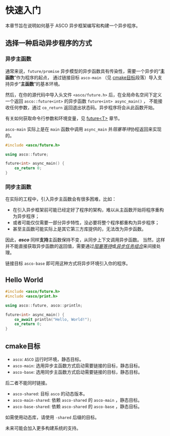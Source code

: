 # 快速入门

本章节旨在说明如何基于 ASCO 异步框架编写和构建一个异步程序。

## 选择一种启动异步程序的方式

### 异步主函数

通常来说，`future/promise` 异步模型的异步函数具有传染性，需要一个异步的“**主函数**”作为程序的起点，
通过链接目标 `asco-main` （见 [cmake目标](#cmake目标)段落）导入支持异步“**主函数**”的基本环境。

然后，在你的源代码中导入头文件 `<asco/future.h>` 后，在全局命名空间下定义一个返回 `asco::future<int>` 的异步函数 `future<int> async_main()` ，
不能接收任何参数，通过 `co_return` 返回退出状态码。异步程序将会从此函数开始。

有关如何获取命令行参数和环境变量，见 [future\<T\>](./future.md#异步主函数) 章节。

`asco-main` 实际上是在 `main` 函数中调用 `async_main` 并*阻塞等待*协程返回来实现的。

```c++
#include <asco/future.h>

using asco::future;

future<int> async_main() {
    co_return 0;
}
```

### 同步主函数

在实际的工程中，引入异步主函数会有很多困难，比如：

- 在引入异步框架前可能已经定好了程序的架构，难以从主函数开始将程序重构为异步程序；
- 或者可能仅仅需要一部分异步特性，没必要将整个程序都重构为异步程序；
- 甚至主函数可能实际上是其它第三方库提供的，无法改为异步函数。

因此，***asco*** 同样**支持**主函数保持不变，从同步上下文调用异步函数。
当然，这样并不能直接获取异步函数的返回值，需要通过[*阻塞等待*](./future.md#异步主函数)或[*异步任务组合*](./任务组合.md)来间接处理。

链接目标 `asco-base` 即可用这种方式将异步环境引入你的程序。

## Hello World

```c++
#include <asco/future.h>
#include <asco/print.h>

using asco::future, asco::println;

future<int> async_main() {
    co_await println("Hello, World!");
    co_return 0;
}
```

## cmake目标

- `asco`: `ASCO` 运行时环境，静态目标。
- `asco-main`: 选用异步主函数方式启动需要链接的目标，静态目标。
- `asco-base`: 选用同步主函数方式启动需要链接的目标，静态目标。

后二者不能同时链接。

- `asco-shared`: 目标 `asco` 的动态版本。
- `asco-main-shared`: 依赖 `asco-shared` 的 `asco-main` ，静态目标。
- `asco-base-shared`: 依赖 `asco-shared` 的 `asco-base` ，静态目标。

如需使用动态库，请使用 `-shared` 后缀的目标。

未来可能会加入更多构建系统的支持。
